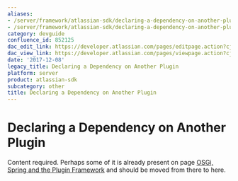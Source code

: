 ```yaml
---
aliases:
- /server/framework/atlassian-sdk/declaring-a-dependency-on-another-plugin-852125.html
- /server/framework/atlassian-sdk/declaring-a-dependency-on-another-plugin-852125.md
category: devguide
confluence_id: 852125
dac_edit_link: https://developer.atlassian.com/pages/editpage.action?cjm=wozere&pageId=852125
dac_view_link: https://developer.atlassian.com/pages/viewpage.action?cjm=wozere&pageId=852125
date: '2017-12-08'
legacy_title: Declaring a Dependency on Another Plugin
platform: server
product: atlassian-sdk
subcategory: other
title: Declaring a Dependency on Another Plugin
---
```

# Declaring a Dependency on Another Plugin

Content required. Perhaps some of it is already present on page [OSGi, Spring and the Plugin Framework](/server/framework/atlassian-sdk/osgi-spring-and-the-plugin-framework) and should be moved from there to here.






























